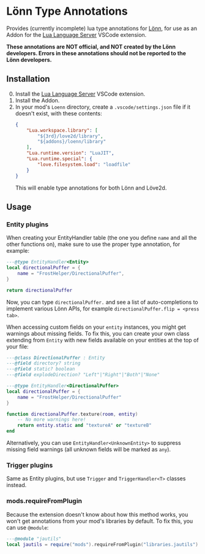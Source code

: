 # Lönn Type Annotations

Provides (currently incomplete) lua type annotations for [Lönn](https://github.com/CelestialCartographers/Loenn), for use as an Addon for the [Lua Language Server](https://luals.github.io/) VSCode extension.

**These annotations are NOT official, and NOT created by the Lönn developers. Errors in these annotations should not be reported to the Lönn developers.**

## Installation
0. Install the [Lua Language Server](https://luals.github.io/) VSCode extension.
1. Install the Addon.
2. In your mod's `Loenn` directory, create a `.vscode/settings.json` file if it doesn't exist, with these contents:
    ```json
    {
        "Lua.workspace.library": [
            "${3rd}/love2d/library",
            "${addons}/loenn/library"
        ],
        "Lua.runtime.version": "LuaJIT",
        "Lua.runtime.special": {
            "love.filesystem.load": "loadfile"
        }
    }
    ```
    This will enable type annotations for both Lönn and Löve2d.

## Usage

### Entity plugins
When creating your EntityHandler table (the one you define `name` and all the other functions on), make sure to use the proper type annotation, for example:

```lua
---@type EntityHandler<Entity>
local directionalPuffer = {
    name = "FrostHelper/DirectionalPuffer",
}

return directionalPuffer
```

Now, you can type `directionalPuffer.` and see a list of auto-completions to implement various Lönn APIs, for example `directionalPuffer.flip = <press tab>`.

When accessing custom fields on your `entity` instances, you might get warnings about missing fields.
To fix this, you can create your own class extending from `Entity` with new fields available on your entities at the top of your file:

```lua
---@class DirectionalPuffer : Entity
---@field directory? string
---@field static? boolean
---@field explodeDirection? "Left"|"Right"|"Both"|"None"

---@type EntityHandler<DirectionalPuffer>
local directionalPuffer = {
    name = "FrostHelper/DirectionalPuffer"
}

function directionalPuffer.texture(room, entity) 
    -- No more warnings here!
    return entity.static and "textureA" or "textureB"
end
```

Alternatively, you can use `EntityHandler<UnknownEntity>` to suppress missing field warnings (all unknown fields will be marked as `any`).

### Trigger plugins

Same as Entity plugins, but use `Trigger` and `TriggerHandler<T>` classes instead.

### mods.requireFromPlugin
Because the extension doesn't know about how this method works, you won't get annotations from your mod's libraries by default. To fix this, you can use `@module`:
```lua
---@module "jautils"
local jautils = require("mods").requireFromPlugin("libraries.jautils")
```